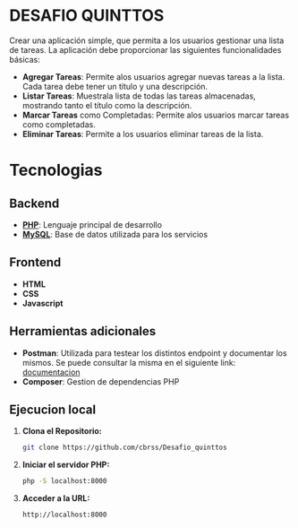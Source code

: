 # DESAFIO QUINTTOS

Crear una aplicación simple, que permita a los usuarios gestionar una lista de tareas. 
La aplicación debe proporcionar las siguientes funcionalidades básicas:
* **Agregar Tareas**: Permite alos usuarios agregar nuevas tareas a la lista. Cada tarea debe tener un título y una descripción.
* **Listar Tareas**: Muestrala lista de todas las tareas almacenadas, mostrando tanto el título como la descripción.
* **Marcar Tareas** como Completadas: Permite alos usuarios marcar tareas como completadas.
* **Eliminar Tareas**: Permite a los usuarios eliminar tareas de la lista.

# Tecnologias

## Backend

 - **[PHP](https://www.php.net/docs.php)**: Lenguaje principal de desarrollo
 - **[MySQL](https://dev.mysql.com/doc/)**: Base de datos utilizada para los servicios

## Frontend
- **HTML**
- **CSS**
- **Javascript**

## Herramientas adicionales
- **Postman**: Utilizada para testear los distintos endpoint y documentar los mismos. Se puede consultar la misma en el siguiente link: [documentacion](https://documenter.getpostman.com/view/31980709/2sAYdioV4U#81ca6749-3534-402e-a818-3b12d2a055e1)
- **Composer**: Gestion de dependencias PHP


## Ejecucion local

1. **Clona el Repositorio:**
   ```bash
   git clone https://github.com/cbrss/Desafio_quinttos
2. **Iniciar el servidor PHP:**
    ```bash
    php -S localhost:8000
3. **Acceder a la URL:**
   ```bash
   http://localhost:8000
